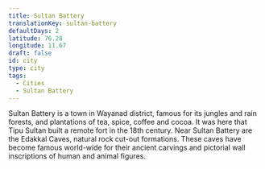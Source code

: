 ```yaml
---
title: Sultan Battery
translationKey: sultan-battery
defaultDays: 2
latitude: 76.28
longitude: 11.67
draft: false
id: city
type: city
tags:
  - Cities
  - Sultan Battery
---
```

Sultan Battery is a town in Wayanad district, famous for its jungles and rain forests, and plantations of tea, spice, coffee and cocoa. It was here that Tipu Sultan built a remote fort in the 18th century. Near Sultan Battery are the Edakkal Caves, natural rock cut-out formations. These caves have become famous world-wide for their ancient carvings and pictorial wall inscriptions of human and animal figures.
